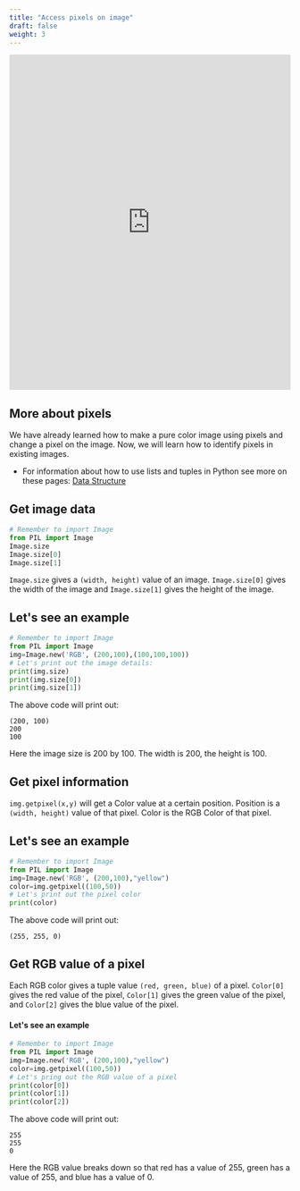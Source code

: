 ```yaml
---
title: "Access pixels on image"
draft: false
weight: 3
---
```


<iframe width="100%" height="600px" src="https://www.youtube.com/embed/ydP3GVHLGR0" frameborder="0" allow="accelerometer; autoplay; encrypted-media; gyroscope; picture-in-picture" allowfullscreen></iframe>

## More about pixels

We have already learned how to make a pure color image using pixels and change a pixel on the image. Now, we will learn how to identify pixels in existing images.

* For information about how to use lists and tuples in Python see more on these pages: 
<a href="../../../python-basics/data-structures/" target="blank">Data Structure</a>

## Get image data 

```python
# Remember to import Image
from PIL import Image
Image.size
Image.size[0]
Image.size[1]
```
`Image.size` gives a `(width, height)` value of an image. `Image.size[0]` gives the width of the image and `Image.size[1]` gives the height of the image.

## Let's see an example

```python
# Remember to import Image
from PIL import Image
img=Image.new('RGB', (200,100),(100,100,100))
# Let's print out the image details:
print(img.size) 
print(img.size[0])
print(img.size[1])
```

The above code will print out:  
```  
(200, 100)  
200  
100  
```
Here the image size is 200 by 100.  The width is 200, the height is 100.

## Get pixel information

`img.getpixel(x,y)` will get a Color value at a certain position. Position is a `(width, height)` value of that pixel. Color is the RGB Color of that pixel.

## Let's see an example

```python
# Remember to import Image
from PIL import Image
img=Image.new('RGB', (200,100),"yellow")
color=img.getpixel((100,50))
# Let's print out the pixel color
print(color)
```

The above code will print out:   
```
(255, 255, 0)
```

## Get RGB value of a pixel 

Each RGB color gives a tuple value `(red, green, blue)` of a pixel. `Color[0]` gives the red value of the pixel, `Color[1]` gives the green value of the pixel, and `Color[2]` gives the blue value of the pixel.

#### Let's see an example

```python
# Remember to import Image
from PIL import Image
img=Image.new('RGB', (200,100),"yellow")
color=img.getpixel((100,50))
# Let's pring out the RGB value of a pixel
print(color[0])
print(color[1])
print(color[2])
```

The above code will print out:   
```
255
255
0
```
Here the RGB value breaks down so that red has a value of 255, green has a value of 255, and blue has a value of 0.  